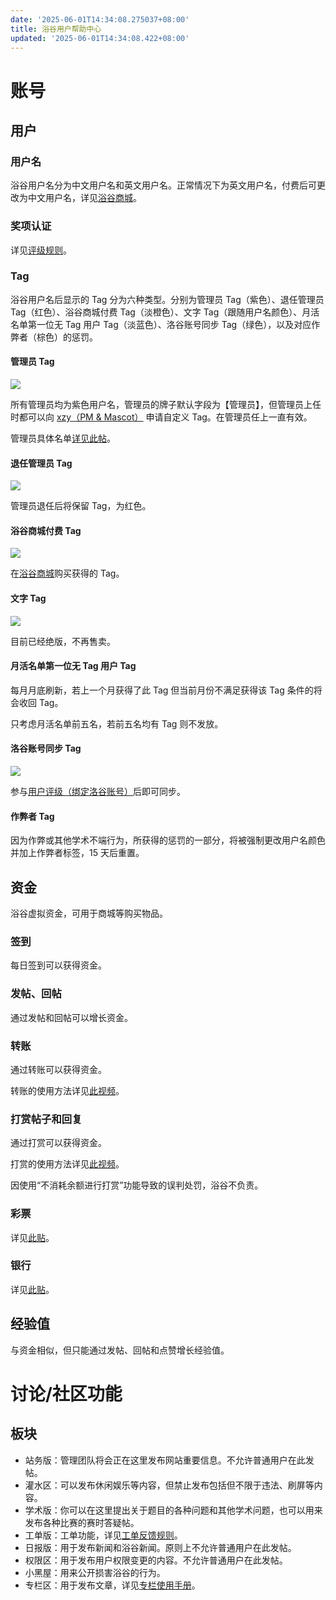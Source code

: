 ```yaml
---
date: '2025-06-01T14:34:08.275037+08:00'
title: 浴谷用户帮助中心
updated: '2025-06-01T14:34:08.422+08:00'
---
```

# 账号

## 用户

### 用户名

浴谷用户名分为中文用户名和英文用户名。正常情况下为英文用户名，付费后可更改为中文用户名，详见[浴谷商城](https://discussforluogu.flarum.cloud/d/403)。

### 奖项认证

详见[评级规则](https://xzy404.me/yugu/help/userpj)。

### Tag

浴谷用户名后显示的 Tag 分为六种类型。分别为管理员 Tag（紫色）、退任管理员 Tag（红色）、浴谷商城付费 Tag（淡橙色）、文字 Tag（跟随用户名颜色）、月活名单第一位无 Tag 用户 Tag（淡蓝色）、洛谷账号同步 Tag（绿色），以及对应作弊者（棕色）的惩罚。

#### 管理员 Tag

![](https://tailchat-nightly.moonrailgun.com/static/files/66cc73fefdbc1501a473087d/4f2f9f6e4f811eb21c830624d073a492.png)

所有管理员均为紫色用户名，管理员的牌子默认字段为【管理员】，但管理员上任时都可以向 [xzy（PM & Mascot）](https://discussforluogu.flarum.cloud/u/1) 申请自定义 Tag。在管理员任上一直有效。

管理员具体名单[详见此帖](https://discussforluogu.flarum.cloud/d/6)。

#### 退任管理员 Tag

![](https://tailchat-nightly.moonrailgun.com/static/files/66cc73fefdbc1501a473087d/d1fff1dd3a0bd5d52072dbaaba325a10.png)

管理员退任后将保留 Tag，为红色。

#### 浴谷商城付费 Tag

![](https://tailchat-nightly.moonrailgun.com/static/files/66cc73fefdbc1501a473087d/476b03bc2cbbfd517a6fb59ccf57ab63.png)

在[浴谷商城](https://discussforluogu.flarum.cloud/d/403)购买获得的 Tag。

#### 文字 Tag

![](https://tailchat-nightly.moonrailgun.com/static/files/66cc73fefdbc1501a473087d/4a6be7fe0ebe1401d5b567bf4c8b8878.png)

目前已经绝版，不再售卖。

#### 月活名单第一位无 Tag 用户 Tag

每月月底刷新，若上一个月获得了此 Tag 但当前月份不满足获得该 Tag 条件的将会收回 Tag。

只考虑月活名单前五名，若前五名均有 Tag 则不发放。

#### 洛谷账号同步 Tag

![](https://tailchat-nightly.moonrailgun.com/static/files/66cc73fefdbc1501a473087d/8cc108bd8017fb78f4e02446371af95d.png)

参与[用户评级（绑定洛谷账号）](https://xzy404.me/yugu/help/userpj)后即可同步。

#### 作弊者 Tag

因为作弊或其他学术不端行为，所获得的惩罚的一部分，将被强制更改用户名颜色并加上作弊者标签，15 天后重置。

## 资金

浴谷虚拟资金，可用于商城等购买物品。

### 签到

每日签到可以获得资金。

### 发帖、回帖

通过发帖和回帖可以增长资金。

### 转账

通过转账可以获得资金。

转账的使用方法详见[此视频](https://easylink.cc/o9ky8m)。

### 打赏帖子和回复

通过打赏可以获得资金。

打赏的使用方法详见[此视频](https://easylink.cc/x1myu6)。

因使用“不消耗余额进行打赏”功能导致的误判处罚，浴谷不负责。

### 彩票

详见[此贴](https://discussforluogu.flarum.cloud/d/634)。

### 银行

详见[此贴](https://discussforluogu.flarum.cloud/d/235)。

## 经验值

与资金相似，但只能通过发帖、回帖和点赞增长经验值。

# 讨论/社区功能

## 板块

- 站务版：管理团队将会正在这里发布网站重要信息。不允许普通用户在此发帖。
- 灌水区：可以发布休闲娱乐等内容，但禁止发布包括但不限于违法、刷屏等内容。
- 学术版：你可以在这里提出关于题目的各种问题和其他学术问题，也可以用来发布各种比赛的赛时答疑帖。
- 工单版：工单功能，详见[工单反馈规则](https://xzy404.me/yugu/help/ticketgz)。
- 日报版：用于发布新闻和浴谷新闻。原则上不允许普通用户在此发帖。
- 权限区：用于发布用户权限变更的内容。不允许普通用户在此发帖。
- 小黑屋：用来公开损害浴谷的行为。
- 专栏区：用于发布文章，详见[专栏使用手册](https://discussforluogu.flarum.cloud/blog/321)。

